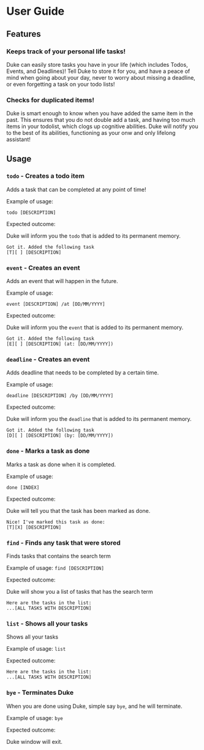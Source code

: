 # User Guide

## Features 

### Keeps track of your personal life tasks!

Duke can easily store tasks you have in your life (which includes Todos, Events, and Deadlines)! Tell
Duke to store it for you, and have a peace of mind when going about your day, never to worry about missing
a deadline, or even forgetting a task on your todo lists!

### Checks for duplicated items!

Duke is smart enough to know when you have added the same item in the past. This ensures that you do not
double add a task, and having too much items in your todolist, which clogs up cognitive abilities. Duke will 
notify you to the best of its abilities, functioning as your onw and only lifelong assistant!

## Usage

### `todo` - Creates a todo item

Adds a task that can be completed at any point of time!

Example of usage: 

`todo [DESCRIPTION]`

Expected outcome:

Duke will inform you the `todo` that is added to its permanent memory.

```
Got it. Added the following task
[T][ ] [DESCRIPTION]
```

### `event` - Creates an event

Adds an event that will happen in the future.

Example of usage:

`event [DESCRIPTION] /at [DD/MM/YYYY]`

Expected outcome:

Duke will inform you the `event` that is added to its permanent memory.

```
Got it. Added the following task
[E][ ] [DESCRIPTION] (at: [DD/MM/YYYY])
```

### `deadline` - Creates an event

Adds deadline that needs to be completed by a certain time.

Example of usage:

`deadline [DESCRIPTION] /by [DD/MM/YYYY]`

Expected outcome:

Duke will inform you the `deadline` that is added to its permanent memory.

```
Got it. Added the following task
[D][ ] [DESCRIPTION] (by: [DD/MM/YYYY])
```

### `done` - Marks a task as done

Marks a task as done when it is completed.

Example of usage:

`done [INDEX]`

Expected outcome:

Duke will tell you that the task has been marked as done.

```
Nice! I've marked this task as done:
[T][X] [DESCRIPTION]
```

### `find` - Finds any task that were stored

Finds tasks that contains the search term

Example of usage:
`find [DESCRIPTION]`

Expected outcome:

Duke will show you a list of tasks that has the search term
```
Here are the tasks in the list:
...[ALL TASKS WITH DESCRIPTION]
```

### `list` - Shows all your tasks

Shows all your tasks

Example of usage:
`list`

Expected outcome:
```
Here are the tasks in the list:
...[ALL TASKS WITH DESCRIPTION]
```

### `bye` - Terminates Duke

When you are done using Duke, simple say `bye`, and he will terminate.

Example of usage:
`bye`

Expected outcome:

Duke window will exit.